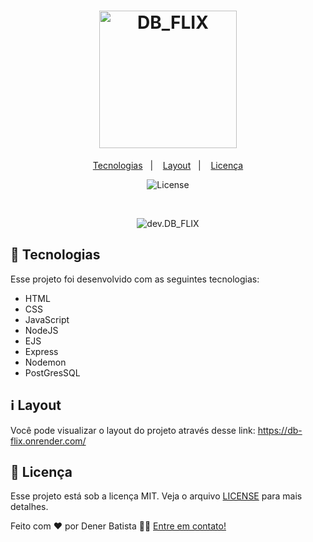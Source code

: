 <h1 align="center">
  <img alt="DB_FLIX" title="DB_FLIX" src="https://fontmeme.com/permalink/220507/016ec16440bedf8baf1fd00fbbcc77d4.png" width="220px" />
</h1>

<p align="center">
  <a href="#-tecnologias">Tecnologias</a>&nbsp;&nbsp;&nbsp;|&nbsp;&nbsp;&nbsp;
  <!-- <a href="#-projeto">Projeto</a>&nbsp;&nbsp;&nbsp;|&nbsp;&nbsp;&nbsp; -->
  <a href="#information_source-Layout">Layout</a>&nbsp;&nbsp;&nbsp;|&nbsp;&nbsp;&nbsp;  
  <a href="#memo-licença">Licença</a>
</p>

<p align="center">
 <img alt="License" src="https://img.shields.io/static/v1?label=license&message=MIT&color=49AA26&labelColor=000000">
</p>

<br>

<p align="center">
  <img alt="dev.DB_FLIX" src="https://cdn.discordapp.com/attachments/950935885619265567/973388036647829504/zyro-imagemm.png" wimage.pngidth="100%">
</p>

## 🚀 Tecnologias

Esse projeto foi desenvolvido com as seguintes tecnologias:

- HTML
- CSS
- JavaScript
- NodeJS
- EJS
- Express
- Nodemon
- PostGresSQL

<!-- ## 💻 Projeto

A Pokédex é conhecida como Poké-Agenda no Brasil (e ainda como Dexter ou Dextette, dependendo da voz masculina ou feminina do aparelho).
Trata-se de uma enciclopédia virtual portátil de alta tecnologia que os treinadores Pokémon transportam para registra todas as espécies diferentes de Pokémon que são encontradas durante a sua viagem como treinadores.
Projeto desenvolvido como meio de avaliação do curso de desenvolvedor full stack da @blueEdtech.   -->

## :information_source: Layout
 
Você pode visualizar o layout do projeto através desse link: https://db-flix.onrender.com/

## :memo: Licença

Esse projeto está sob a licença MIT. Veja o arquivo [LICENSE](https://github.com/denerbatista/DB_FLIX/blob/main/LICENSE) para mais detalhes.

Feito com ❤️ por Dener Batista 👋🏽 [Entre em contato!](https://www.linkedin.com/in/dener-gomes-batista-83894168/)
